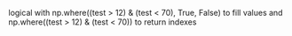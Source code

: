 logical with np.where((test > 12) & (test < 70), True, False) to fill values and np.where((test > 12) & (test < 70)) to return indexes